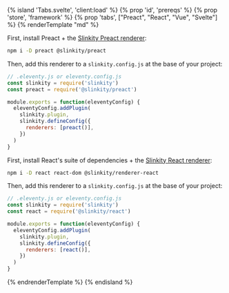 {% island 'Tabs.svelte', 'client:load' %}
{% prop 'id', 'prereqs' %}
{% prop 'store', 'framework' %}
{% prop 'tabs', ["Preact", "React", "Vue", "Svelte"] %}
{% renderTemplate "md" %}
<section>

First, install Preact + the [Slinkity Preact renderer](https://www.npmjs.com/package/@slinkity/preact):

```bash
npm i -D preact @slinkity/preact
```

Then, add this renderer to a `slinkity.config.js` at the base of your project:

```js
// .eleventy.js or eleventy.config.js
const slinkity = require('slinkity')
const preact = require('@slinkity/preact')

module.exports = function(eleventyConfig) {
  eleventyConfig.addPlugin(
    slinkity.plugin,
    slinkity.defineConfig({
      renderers: [preact()],
    })
  )
}
```
</section>
<section>

First, install React's suite of dependencies + the [Slinkity React renderer](https://www.npmjs.com/package/@slinkity/react):

```bash
npm i -D react react-dom @slinkity/renderer-react
```

Then, add this renderer to a `slinkity.config.js` at the base of your project:

```js
// .eleventy.js or eleventy.config.js
const slinkity = require('slinkity')
const react = require('@slinkity/react')

module.exports = function(eleventyConfig) {
  eleventyConfig.addPlugin(
    slinkity.plugin,
    slinkity.defineConfig({
      renderers: [react()],
    })
  )
}
```
</section>
<section hidden>

> Slinkity is designed with Vue 3 in mind. Use Vue 2.x at your own risk!

First, install Vue 3 + the [Slinkity Vue renderer](https://www.npmjs.com/package/@slinkity/vue):

```bash
npm i -D vue@3 @slinkity/vue
```

Then, add this renderer to a `slinkity.config.js` at the base of your project:

```js
// .eleventy.js or eleventy.config.js
const slinkity = require('slinkity')
const vue = require('@slinkity/vue')

module.exports = function(eleventyConfig) {
  eleventyConfig.addPlugin(
    slinkity.plugin,
    slinkity.defineConfig({
      renderers: [vue()],
    })
  )
}
```
</section>
<section hidden>

First, install Svelte + the [Slinkity Svelte renderer](https://www.npmjs.com/package/@slinkity/svelte):

```bash
npm i -D svelte @slinkity/svelte
```

Then, add this renderer to a `slinkity.config.js` at the base of your project:

```js
// .eleventy.js or eleventy.config.js
const slinkity = require('slinkity')
const svelte = require('@slinkity/svelte')

module.exports = function(eleventyConfig) {
  eleventyConfig.addPlugin(
    slinkity.plugin,
    slinkity.defineConfig({
      renderers: [svelte()],
    })
  )
}
```
</section>
{% endrenderTemplate %}
{% endisland %}